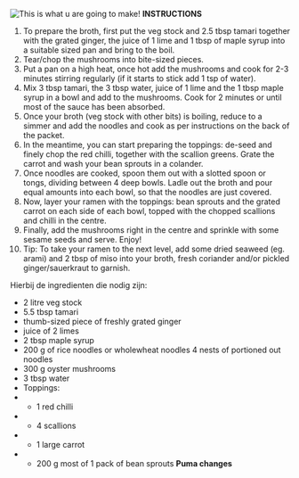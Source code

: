 ![This is what u are going to make!](https://thehappypear.ie/wp-content/uploads/2021/03/01.The-Happy-Pears-Japanese-veg-ramen-2-1536x1536.jpg)
**INSTRUCTIONS**

1. To prepare the broth, first put the veg stock and 2.5 tbsp tamari together with the grated ginger, the juice of 1 lime and 1 tbsp of maple syrup into a suitable sized pan and bring to the boil.
2. Tear/chop the mushrooms into bite-sized pieces.
3. Put a pan on a high heat, once hot add the mushrooms and cook for 2-3 minutes stirring regularly (if it starts to stick add 1 tsp of water).
4. Mix 3 tbsp tamari, the 3 tbsp water, juice of 1 lime and the 1 tbsp maple syrup in a bowl and add to the mushrooms. Cook for 2 minutes or until most of the sauce has been absorbed.
5. Once your broth (veg stock with other bits) is boiling, reduce to a simmer and add the noodles and cook as per instructions on the back of the packet.
6. In the meantime, you can start preparing the toppings: de-seed and finely chop the red chilli, together with the scallion greens. Grate the carrot and wash your bean sprouts in a colander.
7. Once noodles are cooked, spoon them out with a slotted spoon or tongs, dividing between 4 deep bowls. Ladle out the broth and pour equal amounts into each bowl, so that the noodles are just covered.
8. Now, layer your ramen with the toppings: bean sprouts and the grated carrot on each side of each bowl, topped with the chopped scallions and chilli in the centre.
9. Finally, add the mushrooms right in the centre and sprinkle with some sesame seeds and serve. Enjoy!
10. Tip: To take your ramen to the next level, add some dried seaweed (eg. arami) and 2 tbsp of miso into your broth, fresh coriander and/or pickled ginger/sauerkraut to garnish.

Hierbij de ingredienten die nodig zijn:

- 2 litre veg stock
- 5.5 tbsp tamari
- thumb-sized piece of freshly grated ginger
- juice of 2 limes
- 2 tbsp maple syrup
- 200 g of rice noodles or wholewheat noodles 4 nests of portioned out noodles
- 300 g oyster mushrooms
- 3 tbsp water
- Toppings:
- - 1 red chilli
- - 4 scallions
- - 1 large carrot
- - 200 g most of 1 pack of bean sprouts
    **Puma changes**
